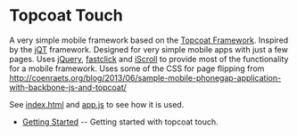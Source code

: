 Topcoat Touch
=============

A very simple mobile framework based on the [Topcoat Framework](http://topcoat.io).  Inspired by
the [jQT](http://jqtjs.com/) framework.  Designed for very simple mobile apps with just a few
pages.  Uses [jQuery](http://jquery.com), [fastclick](https://github.com/ftlabs/fastclick) and
[iScroll](https://github.com/cubiq/iscroll) to provide most of the functionality for a mobile
framework.  Uses some of the CSS for page flipping from
http://coenraets.org/blog/2013/06/sample-mobile-phonegap-application-with-backbone-js-and-topcoat/

See [index.html](/example/index.html) and [app.js](/example/js/app.js) to see how it is used.

* [Getting Started](//github.com/kriserickson/topcoat-touch/wiki/Getting-Started) -- Getting started with topcoat touch.




